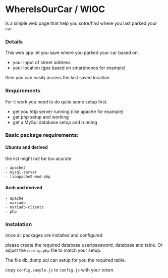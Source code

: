 # WhereIsOurCar / WIOC
Is a simple web page that help you sotre/find where you last parked your car.

### Details
This web app let you save where you parked your car based on:
- your input of street address
- your location (gps based on smarphones for example)

then you can easily access the last saved location


### Requirements
For it work you need to do quite some setup first.

- get you http server running (like apache for example)
- get php setup and working
- get a MySql database setup and running


### Basic package requirements:

#### Ubuntu and derived
the list might not be too acurate

```
- apache2
- mysql-server
- libapache2-mod-php
```

#### Arch and derived

```
- apache
- mariadb
- mariadb-clients
- php
```

### Instalation
once all packages are installed and configured

please create the required database user/password, database and table.
Or adjust the `config.php` file to match your setup.

The file db_dump.sql can setup for you the required table.

copy `config.sample.js` to `config.js` with your token.